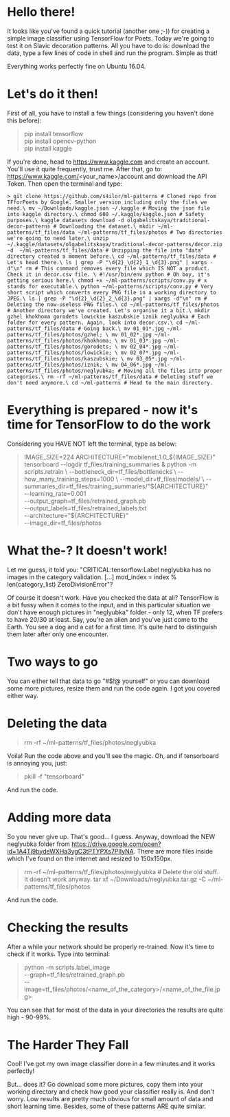 # Hello there!
It looks like you've found a quick tutorial (another one ;-)) for creating a simple image classifier using TensorFlow for Poets.
Today we're going to test it on Slavic decoration patterns. All you have to do is: download the data, type a few lines of code in shell and run the program. Simple as that!

Everything works perfectly fine on Ubuntu 16.04.

# Let's do it then!
First of all, you have to install a few things (considering you haven't done this before):

>pip install tensorflow\
>pip install opencv-python\
>pip install kaggle

If you're done, head to https://www.kaggle.com and create an account. You'll use it quite frequently, trust me. After that, go to: https://www.kaggle.com/<your_name>/account and download the API Token. Then open the terminal and type:

`> git clone https://github.com/s4ilor/ml-patterns # Cloned repo from TFforPoets by Google. Smaller version including only the files we need.\
mv ~/Downloads/kaggle.json ~/.kaggle # Moving the json file into kaggle directory.\
chmod 600 ~/.kaggle/kaggle.json # Safety purposes.\
kaggle datasets download -d olgabelitskaya/traditional-decor-patterns # Downloading the dataset.\
mkdir ~/ml-patterns/tf_files/data ~/ml-patterns/tf_files/photos # Two directories we're going to need later.\
unzip ~/.kaggle/datasets/olgabelitskaya/traditional-decor-patterns/decor.zip -d  ~/ml-patterns/tf_files/data # Unzipping the file into "data" directory created a moment before.\
cd ~/ml-patterns/tf_files/data # Let's head there.\
ls | grep -P "\d{2}_\d{2}_1_\d{3}.png" | xargs -d"\n" rm # This command removes every file which IS NOT a product. Check it in decor.csv file. \
#!/usr/bin/env python # Oh boy, it's getting serious here.\
chmod +x ~/ml-patterns/scripts/conv.py # x stands for executable.\
python ~/ml-patterns/scripts/conv.py # Very short script which converts every PNG file in a working directory to JPEG.\
ls | grep -P "\d{2}_\d{2}_2_\d{3}.png" | xargs -d"\n" rm # Deleting the now-useless PNG files.\
cd ~/ml-patterns/tf_files/photos # Another directory we've created. Let's organise it a bit.\
mkdir gzhel khokhoma gorodets lowickie kaszubskie iznik neglyubka # Each folder for every pattern. Again, look into decor.csv.\
cd ~/ml-patterns/tf_files/data # Going back.\
mv 01_01*.jpg ~/ml-patterns/tf_files/photos/gzhel; \
mv 01_02*.jpg ~/ml-patterns/tf_files/photos/khokhoma; \
mv 01_03*.jpg ~/ml-patterns/tf_files/photos/gorodets; \
mv 02_04*.jpg ~/ml-patterns/tf_files/photos/lowickie; \
mv 02_07*.jpg ~/ml-patterns/tf_files/photos/kaszubskie; \
mv 03_05*.jpg ~/ml-patterns/tf_files/photos/iznik; \
mv 04_06*.jpg ~/ml-patterns/tf_files/photos/neglyubka; # Moving all the files into proper categories.\
rm -rf ~/ml-patterns/tf_files/data # Deleting stuff we don't need anymore.\
cd ~/ml-patterns # Head to the main directory.`

# Everything is prepared - now it's time for TensorFlow to do the work
 
Considering you HAVE NOT left the terminal, type as below:

> IMAGE_SIZE=224
> ARCHITECTURE="mobilenet_1.0_${IMAGE_SIZE}"
> tensorboard --logdir tf_files/training_summaries &
> python -m scripts.retrain \
   --bottleneck_dir=tf_files/bottlenecks \
   --how_many_training_steps=1000 \
   --model_dir=tf_files/models/ \
   --summaries_dir=tf_files/training_summaries/"${ARCHITECTURE}" \
   --learning_rate=0.001 \
   --output_graph=tf_files/retrained_graph.pb \
   --output_labels=tf_files/retrained_labels.txt \
   --architecture="${ARCHITECTURE}" \
   --image_dir=tf_files/photos

# What the-? It doesn't work!

Let me guess, it told you: "CRITICAL:tensorflow:Label neglyubka has no images in the category validation. [...] mod_index = index % len(category_list) ZeroDivisionError"?

Of course it doesn't work. Have you checked the data at all? TensorFlow is a bit fussy when it comes to the input, and in this particular situation we don't have enough pictures in "neglyubka" folder - only 12, when TF prefers to have 20/30 at least. Say, you're an alien and you've just come to the Earth. You see a dog and a cat for a first time. It's quite hard to distinguish them later after only one encounter. 

# Two ways to go

You can either tell that data to go "#$!@ yourself" or you can download some more pictures, resize them and run the code again. I got you covered either way.

# Deleting the data

> rm -rf ~/ml-patterns/tf_files/photos/neglyubka

Voila! Run the code above and you'll see the magic. Oh, and if tensorboard is annoying you, just:
> pkill -f "tensorboard"

And run the code.

# Adding more data

So you never give up. That's good... I guess. Anyway, download the NEW neglyubka folder from https://drive.google.com/open?id=1A4Tj9bydeWXHa3ygC3tPTYPXs7PIIyNA. There are more files inside which I've found on the internet and resized to 150x150px.

> rm -rf ~/ml-patterns/tf_files/photos/neglyubka # Delete the old stuff. It doesn't work anyway.
> tar xf ~/Downloads/neglyubka.tar.gz -C ~/ml-patterns/tf_files/photos

And run the code.

# Checking the results

After a while your network should be properly re-trained. Now it's time to check if it works.
Type into terminal:

> python -m scripts.label_image \
    --graph=tf_files/retrained_graph.pb  \
    --image=tf_files/photos/<name_of_the_category>/<name_of_the_file.jpg>
    

You can see that for most of the data in your directories the results are quite high - 90-99%.

# The Harder They Fall

Cool! I've got my own image classifier done in a few minutes and it works perfectly!

But... does it? Go download some more pictures, copy them into your working directory and check how good your classifier really is.
And don't worry. Low results are pretty much obvious for small amount of data and short learning time. Besides, some of these patterns ARE quite similar.


